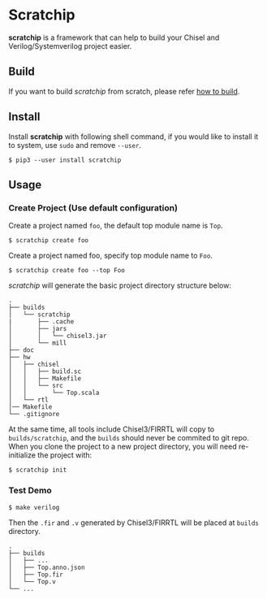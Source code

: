 # Scratchip

**scratchip** is a framework that can help to build your Chisel and Verilog/Systemverilog project easier.

## Build

If you want to build *scratchip* from scratch, please refer [how to build](doc/how-to-build.md).

## Install

Install **scratchip** with following shell command, if you would like to install it to system, use `sudo` and remove `--user`.

```shell
$ pip3 --user install scratchip
```

## Usage

### Create Project (Use default configuration)

Create a project named `foo`, the default top module name is `Top`.

```shell
$ scratchip create foo
```

Create a project named foo, specify top module name to `Foo`.

```shell
$ scratchip create foo --top Foo
```

*scratchip* will generate the basic project directory structure below:

```shell
.
├── builds
│   └── scratchip
|       ├── .cache
│       ├── jars
│       │   └── chisel3.jar
│       └── mill
├── doc
├── hw
│   ├── chisel
│   │   ├── build.sc
│   │   ├── Makefile
│   │   └── src
│   │       └── Top.scala
│   └── rtl
│── Makefile
└── .gitignore
```

At the same time, all tools include Chisel3/FIRRTL will copy to `builds/scratchip`, and the `builds` should never be commited to git repo. When you clone the project to a new project directory, you will need re-initialize the project with:

```shell
$ scratchip init
```

### Test Demo

```shell
$ make verilog
```

Then the `.fir` and `.v` generated by Chisel3/FIRRTL will be placed at `builds` directory.

```shell
.
├── builds
│   ├── ... 
│   ├── Top.anno.json
│   ├── Top.fir
│   └── Top.v
└── ...
```
